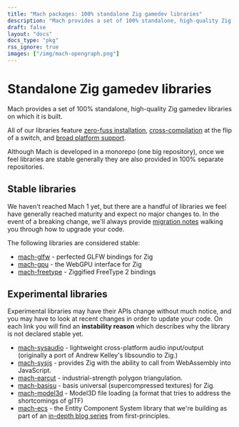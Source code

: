 ```yaml
---
title: "Mach packages: 100% standalone Zig gamedev libraries"
description: "Mach provides a set of 100% standalone, high-quality Zig gamedev libraries on which it is built, they all feature zero-fuss installation, broad platform support, and cross-compilation at the flip of a switch."
draft: false
layout: "docs"
docs_type: "pkg"
rss_ignore: true
images: ["/img/mach-opengraph.png"]
---
```


# Standalone Zig gamedev libraries

Mach provides a set of 100% standalone, high-quality Zig gamedev libraries on which it is built.

All of our libraries feature <a href="../../about/goals#zero-fuss-installation">zero-fuss installation</a>, <a href="../../about/goals#seamless-cross-compilation">cross-compilation</a> at the flip of a switch, and <a href="../../about/goals#platform-support">broad platform support</a>.

Although Mach is developed in a monorepo (one big repository), once we feel libraries are stable generally they are also provided in 100% separate repositories.

## Stable libraries

We haven't reached Mach 1 yet, but there are a handful of libraries we feel have generally reached maturity and expect no major changes to. In the event of a breaking change, we'll always provide [migration notes](../core/migrations.md) walking you through how to upgrade your code.

The following libraries are considered stable:

* [mach-glfw](glfw) - perfected GLFW bindings for Zig
* [mach-gpu](gpu) - the WebGPU interface for Zig
* [mach-freetype](freetype) - Ziggified FreeType 2 bindings

## Experimental libraries

Experimental libraries may have their APIs change without much notice, and you may have to look at recent changes in order to update your code. On each link you will find an **instability reason** which describes why the library is not declared stable yet.

* [mach-sysaudio](experimental#sysaudio) - lightweight cross-platform audio input/output (originally a port of Andrew Kelley's libsoundio to Zig.)
* [mach-sysjs](experimental#sysjs) - provides Zig with the ability to call from WebAssembly into JavaScript.
* [mach-earcut](experimental#earcut) - industrial-strength polygon triangulation.
* [mach-basisu](experimental#basisu) - basis universal (supercompressed textures) for Zig.
* [mach-model3d](experimental#model3d) - Model3D file loading (a format that tries to address the shortcomings of glTF)
* [mach-ecs](experimental#ecs) - the Entity Component System library that we're building as part of an [in-depth blog series](https://devlog.hexops.com/categories/build-an-ecs/) from first-principles.
